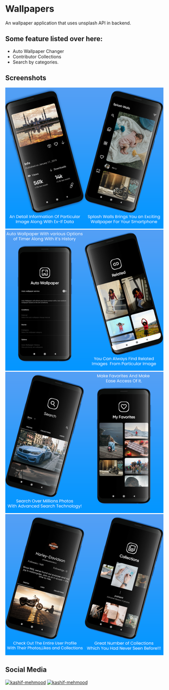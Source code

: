 # Wallpapers

An wallpaper application that uses unsplash API in backend.

## Some feature listed over here:
<ul>
<li> Auto Wallpaper Changer </li>
<li> Contributor Collections </li>
<li> Search by categories. </li>
</ul>

## Screenshots
<img src="sc1.png" width="250"><img src="sc2.png" width="250"><img src="sc3.png" width="250"><img src="sc4.png" width="250">
<img src="sc5.png" width="250"><img src="sc6.png" width="250"><img src="sc7.png" width="250"><img src="sc8.png" width="250">

## Social Media

<p align="left">
<a href="https://www.linkedin.com/in/harshsuvagiya" target="blank"><img align="center" src="https://raw.githubusercontent.com/rahuldkjain/github-profile-readme-generator/master/src/images/icons/Social/linked-in-alt.svg" alt="kashif-mehmood" height="30" width="40" /></a>
<a href="https://stackoverflow.com/users/10838454/harsh-suvagiya" target="blank"><img align="center" src="https://raw.githubusercontent.com/rahuldkjain/github-profile-readme-generator/master/src/images/icons/Social/stack-overflow.svg" alt="kashif-mehmood" height="30" width="40" /></a>
